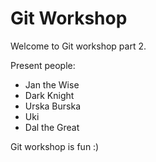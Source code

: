 # Git Workshop

Welcome to Git workshop part 2.

Present people:
- Jan the Wise
- Dark Knight
- Urska Burska
- Uki
- Dal the Great

Git workshop is fun :)
